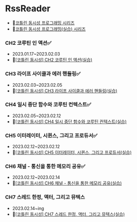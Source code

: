 # RssReader

- 📝[코틀린 동시성 프로그래밍 시리즈](https://velog.io/@sunjoo9912/series/%EC%BD%94%ED%8B%80%EB%A6%B0-%EB%8F%99%EC%8B%9C%EC%84%B1-%ED%94%84%EB%A1%9C%EA%B7%B8%EB%9E%98%EB%B0%8D)
- 📝[코틀린 동시성 프로그래밍(실습) 시리즈](https://velog.io/@sunjoo9912/series/%EC%BD%94%ED%8B%80%EB%A6%B0-%EB%8F%99%EC%8B%9C%EC%84%B1-%ED%94%84%EB%A1%9C%EA%B7%B8%EB%9E%98%EB%B0%8D%EC%8B%A4%EC%8A%B5)

### CH2 코루틴 인 액션✅
- 2023.01.17~2023.02.03
- 📝[[코틀린 동시성] CH2 코루틴 인 액션(실습)](https://velog.io/@sunjoo9912/%EC%BD%94%ED%8B%80%EB%A6%B0-%EB%8F%99%EC%8B%9C%EC%84%B1-CH2-%EC%BD%94%EB%A3%A8%ED%8B%B4-%EC%9D%B8-%EC%95%A1%EC%85%98)

### CH3 라이프 사이클과 에러 핸들링✅
- 2023.02.03~2023.02.05
- 📝[[코틀린 동시성] CH3 라이프 사이클과 에러 핸들링(실습)](https://velog.io/@sunjoo9912/%EC%BD%94%ED%8B%80%EB%A6%B0-%EB%8F%99%EC%8B%9C%EC%84%B1-CH3-%EB%9D%BC%EC%9D%B4%ED%94%84-%EC%82%AC%EC%9D%B4%ED%81%B4%EA%B3%BC-%EC%97%90%EB%9F%AC-%ED%95%B8%EB%93%A4%EB%A7%81%EC%8B%A4%EC%8A%B5)

### CH4 일시 중단 함수와 코루틴 컨텍스트✅

- 2023.02.05~2023.02.12
- 📝[[코틀린 동시성] CH4 일시 중단 함수와 코루틴 컨텍스트(실습)](https://velog.io/@sunjoo9912/%EC%BD%94%ED%8B%80%EB%A6%B0-%EB%8F%99%EC%8B%9C%EC%84%B1-CH4-%EC%9D%BC%EC%8B%9C-%EC%A4%91%EB%8B%A8-%ED%95%A8%EC%88%98%EC%99%80-%EC%BD%94%EB%A3%A8%ED%8B%B4-%EC%BB%A8%ED%85%8D%EC%8A%A4%ED%8A%B8%EC%8B%A4%EC%8A%B5)

### CH5 이터레이터, 시퀸스, 그리고 프로듀서✅

- 2023.02.12~2023.02.12
- 📝[[코틀린 동시성] CH5 이터레이터, 시퀸스, 그리고 프로듀서(실습)](https://velog.io/@sunjoo9912/%EC%BD%94%ED%8B%80%EB%A6%B0-%EB%8F%99%EC%8B%9C%EC%84%B1-CH5-%EC%9D%B4%ED%84%B0%EB%A0%88%EC%9D%B4%ED%84%B0-%EC%8B%9C%ED%80%B8%EC%8A%A4-%EA%B7%B8%EB%A6%AC%EA%B3%A0-%ED%94%84%EB%A1%9C%EB%93%80%EC%84%9C%EC%8B%A4%EC%8A%B5)

### CH6 채널 - 통신을 통한 메모리 공유✅

- 2023.02.12~2023.02.14
- 📝[[코틀린 동시성] CH6 채널 - 통신을 통한 메모리 공유(실습)
](https://velog.io/@sunjoo9912/%EC%BD%94%ED%8B%80%EB%A6%B0-%EB%8F%99%EC%8B%9C%EC%84%B1-CH6-%EC%B1%84%EB%84%90-%ED%86%B5%EC%8B%A0%EC%9D%84-%ED%86%B5%ED%95%9C-%EB%A9%94%EB%AA%A8%EB%A6%AC-%EA%B3%B5%EC%9C%A0%EC%8B%A4%EC%8A%B5)

### CH7 스레드 한정, 액터, 그리고 뮤텍스

- 2023.02.14~ing
- 📝[[코틀린 동시성] CH7 스레드 한정, 액터, 그리고 뮤텍스(실습)](https://velog.io/@sunjoo9912/%EC%BD%94%ED%8B%80%EB%A6%B0-%EB%8F%99%EC%8B%9C%EC%84%B1-CH7-%EC%8A%A4%EB%A0%88%EB%93%9C-%ED%95%9C%EC%A0%95-%EC%95%A1%ED%84%B0-%EA%B7%B8%EB%A6%AC%EA%B3%A0-%EB%AE%A4%ED%85%8D%EC%8A%A4%EC%8B%A4%EC%8A%B5)
